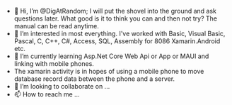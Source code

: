 - 👋 Hi, I’m @DigAtRandom; I will put the shovel into the ground and ask questions later. What good is it to think you can and then not try? The manual can be read anytime.
- 👀 I’m interested in most everything. I've worked with Basic, Visual Basic, Pascal, C, C++, C#, Access, SQL, Assembly for 8086 Xamarin.Android etc.
- 🌱 I’m currently learning Asp.Net Core Web Api or App or MAUI and linking with mobile phones.
- The xamarin activity is in hopes of using a mobile phone to move database record data between the phone and a server.
- 💞️ I’m looking to collaborate on ...
- 📫 How to reach me ...

<!---
DigAtRandom/DigAtRandom is a ✨ special ✨ repository because its `README.md` (this file) appears on your GitHub profile.
You can click the Preview link to take a look at your changes.
--->
